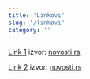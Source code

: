 ```yaml
---
title: 'Linkovi'
slug: '/linkovi'
category: ''
---
```


[Link 1](http://www.novosti.rs/vesti/srbija.73.html:707007-Medijacija-umesto-sudjenja)
izvor:
[novosti.rs](http://www.novosti.rs/)

[Link 2](http://www.novosti.rs/vesti/naslovna/drustvo/aktuelno.290.html:692577-Srbi-se-tuzakaju-a-ima-ko-da-ih-miri)
izvor:
[novosti.rs](http://www.novosti.rs/)